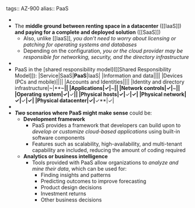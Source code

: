 tags:: AZ-900
alias:: PaaS

-
- The **middle ground between renting space in a datacenter** ([[IaaS]]) **and paying for a complete and deployed solution** ([[SaaS]])
	- Also, unlike [[IaaS]], *you don't need to worry about licensing or patching for operating systems and databases*
	- Depending on the configuration, *you or the cloud provider may be responsible for networking, security, and the directory infrastructure*
-
- PaaS in the [shared responsibility model]([[Shared Responsibility Model]]):
  |Service|SaaS|**PaaS**|IaaS|
  |Information and data||||
  |Devices (PCs and mobile)||||
  |Accounts and Identities||||
  |Identity and directory infrastructure|~|**~**||
  |Applications|✓|**~**||
  |Network controls|✓|**~**||
  |Operating system|✓|**✓**||
  |Physical hosts|✓|**✓**|✓|
  |Physical network|✓|**✓**|✓|
  |Physical datacenter|✓|**✓**|✓|
-
- ***Two* scenarios where PaaS might make sense** could be:
	- **Development framework**
		- PaaS provides a framework that developers can build upon to *develop or customize cloud-based applications* using built-in software components
		- Features such as scalability, high-availability, and multi-tenant capability are included, reducing the amount of coding required
	- **Analytics or business intelligence**
		- Tools provided with PaaS allow organizations to *analyze and mine their data*, which can be used for:
			- Finding insights and patterns
			- Predicting outcomes to improve forecasting
			- Product design decisions
			- Investment returns
			- Other business decisions